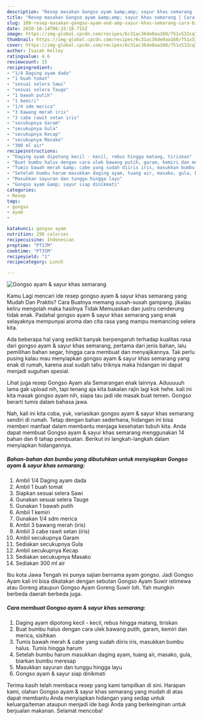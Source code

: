 ```yaml
---
description: "Resep masakan Gongso ayam &amp;amp; sayur khas semarang | Cara Bikin Gongso ayam &amp;amp; sayur khas semarang Yang Enak Dan Mudah"
title: "Resep masakan Gongso ayam &amp;amp; sayur khas semarang | Cara Bikin Gongso ayam &amp;amp; sayur khas semarang Yang Enak Dan Mudah"
slug: 109-resep-masakan-gongso-ayam-and-amp-sayur-khas-semarang-cara-bikin-gongso-ayam-and-amp-sayur-khas-semarang-yang-enak-dan-mudah
date: 2020-10-14T06:33:18.715Z
image: https://img-global.cpcdn.com/recipes/6c31ac36de0aa160/751x532cq70/gongso-ayam-sayur-khas-semarang-foto-resep-utama.jpg
thumbnail: https://img-global.cpcdn.com/recipes/6c31ac36de0aa160/751x532cq70/gongso-ayam-sayur-khas-semarang-foto-resep-utama.jpg
cover: https://img-global.cpcdn.com/recipes/6c31ac36de0aa160/751x532cq70/gongso-ayam-sayur-khas-semarang-foto-resep-utama.jpg
author: Isaiah Kelley
ratingvalue: 4.6
reviewcount: 15
recipeingredient:
- "1/4 Daging ayam dada"
- "1 buah tomat"
- "sesuai selera Sawi"
- "sesuai selera Tauge"
- "1 bawah putih"
- "1 kemiri"
- "1/4 sdm merica"
- "3 bawang merah iris"
- "3 cabe rawit setan iris"
- "secukupnya Garam"
- "secukupnya Gula"
- "secukupnya Kecap"
- "secukupnya Masako"
- "300 ml air"
recipeinstructions:
- "Daging ayam dipotong kecil - kecil, rebus hingga matang, tiriskan"
- "Buat bumbu halus dengan cara ulek bawang putih, garam, kemiri dan merica, sisihkan"
- "Tumis bawah merah &amp; cabe yang sudah diiris iris, masukkan bumbu halus. Tumis hingga harum"
- "Setelah bumbu harum masukkan daging ayam, tuang air, masako, gula, biarkan bumbu meresap"
- "Masukkan sayuran dan tunggu hingga layu"
- "Gongso ayam &amp; sayur siap dinikmati"
categories:
- Resep
tags:
- gongso
- ayam
- 

katakunci: gongso ayam  
nutrition: 298 calories
recipecuisine: Indonesian
preptime: "PT17M"
cooktime: "PT35M"
recipeyield: "1"
recipecategory: Lunch

---
```



![Gongso ayam &amp; sayur khas semarang](https://img-global.cpcdn.com/recipes/6c31ac36de0aa160/751x532cq70/gongso-ayam-sayur-khas-semarang-foto-resep-utama.jpg)

Kamu Lagi mencari ide resep gongso ayam &amp; sayur khas semarang yang Mudah Dan Praktis? Cara Buatnya memang susah-susah gampang. jikalau keliru mengolah maka hasilnya Tidak Memuaskan dan justru cenderung tidak enak. Padahal gongso ayam &amp; sayur khas semarang yang enak selayaknya mempunyai aroma dan cita rasa yang mampu memancing selera kita.

Ada beberapa hal yang sedikit banyak berpengaruh terhadap kualitas rasa dari gongso ayam &amp; sayur khas semarang, pertama dari jenis bahan, lalu pemilihan bahan segar, hingga cara membuat dan menyajikannya. Tak perlu pusing kalau mau menyiapkan gongso ayam &amp; sayur khas semarang yang enak di rumah, karena asal sudah tahu triknya maka hidangan ini dapat menjadi suguhan spesial.

Lihat juga resep Gongso Ayam ala Semarangan enak lainnya. Aduuuuuh lama gak upload nih, tapi tenang aja kita bakalan rajin lagi kok hehe. kali ini kita masak gongso ayam nih, siapa tau jadi ide masak buat temen. Gongso berarti tumis dalam bahasa jawa.


Nah, kali ini kita coba, yuk, variasikan gongso ayam &amp; sayur khas semarang sendiri di rumah. Tetap dengan bahan sederhana, hidangan ini bisa memberi manfaat dalam membantu menjaga kesehatan tubuh kita. Anda dapat membuat Gongso ayam &amp; sayur khas semarang menggunakan 14 bahan dan 6 tahap pembuatan. Berikut ini langkah-langkah dalam menyiapkan hidangannya.

<!--inarticleads1-->

##### Bahan-bahan dan bumbu yang dibutuhkan untuk menyiapkan Gongso ayam &amp; sayur khas semarang:

1. Ambil 1/4 Daging ayam dada
1. Ambil 1 buah tomat
1. Siapkan sesuai selera Sawi
1. Gunakan sesuai selera Tauge
1. Gunakan 1 bawah putih
1. Ambil 1 kemiri
1. Gunakan 1/4 sdm merica
1. Ambil 3 bawang merah (iris)
1. Ambil 3 cabe rawit setan (iris)
1. Ambil secukupnya Garam
1. Sediakan secukupnya Gula
1. Ambil secukupnya Kecap
1. Sediakan secukupnya Masako
1. Sediakan 300 ml air


Ibu kota Jawa Tengah ini punya sajian bernama ayam gongso. Jadi Gongso Ayam kali ini bisa dikatakan dengan sebutan Gongso Ayam Suwir istimewa atau Goreng ataupun Gongso Ayam Goreng Suwir loh. Yah mungkin berbeda daerah berbeda juga. 

<!--inarticleads2-->

##### Cara membuat Gongso ayam &amp; sayur khas semarang:

1. Daging ayam dipotong kecil - kecil, rebus hingga matang, tiriskan
1. Buat bumbu halus dengan cara ulek bawang putih, garam, kemiri dan merica, sisihkan
1. Tumis bawah merah &amp; cabe yang sudah diiris iris, masukkan bumbu halus. Tumis hingga harum
1. Setelah bumbu harum masukkan daging ayam, tuang air, masako, gula, biarkan bumbu meresap
1. Masukkan sayuran dan tunggu hingga layu
1. Gongso ayam &amp; sayur siap dinikmati




Terima kasih telah membaca resep yang kami tampilkan di sini. Harapan kami, olahan Gongso ayam &amp; sayur khas semarang yang mudah di atas dapat membantu Anda menyiapkan hidangan yang sedap untuk keluarga/teman ataupun menjadi ide bagi Anda yang berkeinginan untuk berjualan makanan. Selamat mencoba!
